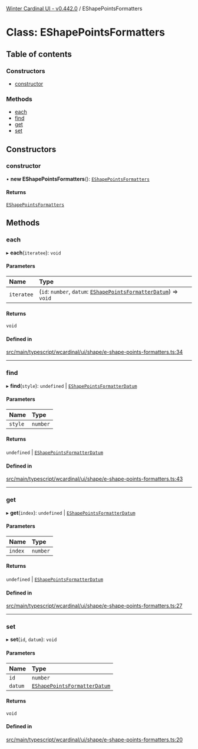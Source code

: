 [Winter Cardinal UI - v0.442.0](../index.md) / EShapePointsFormatters

# Class: EShapePointsFormatters

## Table of contents

### Constructors

- [constructor](EShapePointsFormatters.md#constructor)

### Methods

- [each](EShapePointsFormatters.md#each)
- [find](EShapePointsFormatters.md#find)
- [get](EShapePointsFormatters.md#get)
- [set](EShapePointsFormatters.md#set)

## Constructors

### constructor

• **new EShapePointsFormatters**(): [`EShapePointsFormatters`](EShapePointsFormatters.md)

#### Returns

[`EShapePointsFormatters`](EShapePointsFormatters.md)

## Methods

### each

▸ **each**(`iteratee`): `void`

#### Parameters

| Name | Type |
| :------ | :------ |
| `iteratee` | (`id`: `number`, `datum`: [`EShapePointsFormatterDatum`](../interfaces/EShapePointsFormatterDatum.md)) => `void` |

#### Returns

`void`

#### Defined in

[src/main/typescript/wcardinal/ui/shape/e-shape-points-formatters.ts:34](https://github.com/winter-cardinal/winter-cardinal-ui/blob/v0.442.0/src/main/typescript/wcardinal/ui/shape/e-shape-points-formatters.ts#L34)

___

### find

▸ **find**(`style`): `undefined` \| [`EShapePointsFormatterDatum`](../interfaces/EShapePointsFormatterDatum.md)

#### Parameters

| Name | Type |
| :------ | :------ |
| `style` | `number` |

#### Returns

`undefined` \| [`EShapePointsFormatterDatum`](../interfaces/EShapePointsFormatterDatum.md)

#### Defined in

[src/main/typescript/wcardinal/ui/shape/e-shape-points-formatters.ts:43](https://github.com/winter-cardinal/winter-cardinal-ui/blob/v0.442.0/src/main/typescript/wcardinal/ui/shape/e-shape-points-formatters.ts#L43)

___

### get

▸ **get**(`index`): `undefined` \| [`EShapePointsFormatterDatum`](../interfaces/EShapePointsFormatterDatum.md)

#### Parameters

| Name | Type |
| :------ | :------ |
| `index` | `number` |

#### Returns

`undefined` \| [`EShapePointsFormatterDatum`](../interfaces/EShapePointsFormatterDatum.md)

#### Defined in

[src/main/typescript/wcardinal/ui/shape/e-shape-points-formatters.ts:27](https://github.com/winter-cardinal/winter-cardinal-ui/blob/v0.442.0/src/main/typescript/wcardinal/ui/shape/e-shape-points-formatters.ts#L27)

___

### set

▸ **set**(`id`, `datum`): `void`

#### Parameters

| Name | Type |
| :------ | :------ |
| `id` | `number` |
| `datum` | [`EShapePointsFormatterDatum`](../interfaces/EShapePointsFormatterDatum.md) |

#### Returns

`void`

#### Defined in

[src/main/typescript/wcardinal/ui/shape/e-shape-points-formatters.ts:20](https://github.com/winter-cardinal/winter-cardinal-ui/blob/v0.442.0/src/main/typescript/wcardinal/ui/shape/e-shape-points-formatters.ts#L20)
